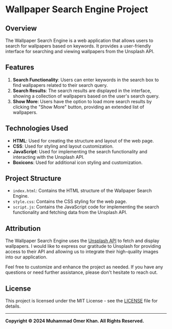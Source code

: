 
# Wallpaper Search Engine Project

## Overview
The Wallpaper Search Engine is a web application that allows users to search for wallpapers based on keywords. It provides a user-friendly interface for searching and viewing wallpapers from the Unsplash API.

## Features
1. **Search Functionality**: Users can enter keywords in the search box to find wallpapers related to their search query.
2. **Search Results**: The search results are displayed in the interface, showing a collection of wallpapers based on the user's search query.
3. **Show More**: Users have the option to load more search results by clicking the "Show More" button, providing an extended list of wallpapers.

## Technologies Used
- **HTML**: Used for creating the structure and layout of the web page.
- **CSS**: Used for styling and layout customization.
- **JavaScript**: Used for implementing the search functionality and interacting with the Unsplash API.
- **Boxicons**: Used for additional icon styling and customization.

## Project Structure
- `index.html`: Contains the HTML structure of the Wallpaper Search Engine.
- `style.css`: Contains the CSS styling for the web page.
- `script.js`: Contains the JavaScript code for implementing the search functionality and fetching data from the Unsplash API.

## Attribution
The Wallpaper Search Engine uses the [Unsplash API](https://unsplash.com/developers) to fetch and display wallpapers. I would like to express our gratitude to Unsplash for providing access to their API and allowing us to integrate their high-quality images into our application.


Feel free to customize and enhance the project as needed. If you have any questions or need further assistance, please don't hesitate to reach out.

## License
This project is licensed under the MIT License - see the [LICENSE](https://github.com/OmerKhan24/SleepSmart/blob/main/LICENSE.md) file for details.

---

**Copyright © 2024 Muhammad Omer Khan. All Rights Reserved.**
